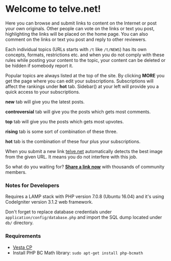 # Welcome to telve.net!

Here you can browse and submit links to content on the Internet or post your own originals. Other people can vote on the links or text you post, highlighting the links will be placed on the home page. You can also comment on the links or text you post and reply to other reviewers.

Each individual topics (URLs starts with `/t` like `/t/NEWS`) has its own concepts, formats, restrictions etc. and when you do not comply with these rules while posting your content to the topic, your content can be deleted or be hidden if somebody report it.

Popular topics are always listed at the top of the site. By clicking **MORE<span class="glyphicon glyphicon-chevron-right" style="font-size:12px"></span>** you get the page where you can edit your subscriptions. Subscriptions will affect the rankings under **hot<span class="glyphicon glyphicon-fire" style="font-size:12px"></span>** tab. Sidebar(**<span class="glyphicon glyphicon-indent-left" style="font-size:12px"></span>**) at your left will provide you a quick access to your subscriptions.

**new<span class="glyphicon glyphicon-gift" style="font-size:12px"></span>** tab will give you the latest posts.

**controversial<span class="glyphicon glyphicon-comment" style="font-size:12px"></span>** tab will give you the posts which gets most comments.

**top<span class="glyphicon glyphicon-circle-arrow-up" style="font-size:12px"></span>** tab will give you the posts which gets most upvotes.

**rising<span class="glyphicon glyphicon-signal" style="font-size:12px"></span>** tab is some sort of combination of these three.

**hot<span class="glyphicon glyphicon-fire" style="font-size:12px"></span>** tab is the combination of these four plus your subscriptions.

When you submit a new link [telve.net](http://telve.net) automatically detects the best image from the given URL. It means you do not interfere with this job.

So what do you waiting for? **[Share a link now](/submit)** with thousands of community members.

### Notes for Developers

Requires a LAMP stack with PHP version 7.0.8 (Ubuntu 16.04) and it's using CodeIgniter version 3.1.2 web framework.

Don't forget to replace database credentials under `application/config/database.php` and import the SQL dump located under `db/` directory.

### Requirements

* [Vesta CP](https://vestacp.com/#install)
* Install PHP BC Math library: `sudo apt-get install php-bcmath`
